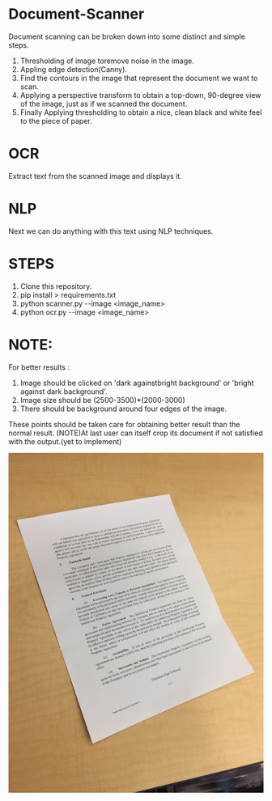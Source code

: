 # Document-Scanner
Document scanning can be broken down into some distinct and simple steps.
1. Thresholding of image toremove noise in the image.
2. Appling edge detection(Canny).
3. Find the contours in the image that represent the document we want to scan.
4. Applying a perspective transform to obtain a top-down, 90-degree view of the image, just as if we scanned the document.
5. Finally Applying thresholding to obtain a nice, clean black and white feel to the piece of paper.
# OCR
Extract text from the scanned image and displays it.

# NLP
Next we can do anything with this text using NLP techniques.

# STEPS
1. Clone this repository.
2. pip install > requirements.txt
3. python scanner.py --image <image_name>
4. python ocr.py --image <image_name>
# NOTE:
For better results : 
1. Image should be clicked on 'dark againstbright background' or 'bright against dark background'.
2. Image size should be (2500-3500)*(2000-3000)
3. There should be background around four edges of the image.

These points should be taken care for obtaining better result than the normal result. 
(NOTE)At last user can itself crop its document if not satisfied with the output.(yet to implement)

![GitHub Logo](/images/desk.jfif)
